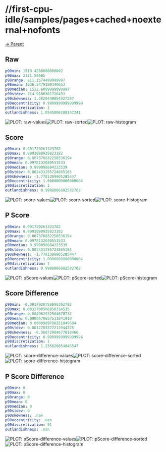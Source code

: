 
# //first-cpu-idle/samples/pages+cached+noexternal+nofonts

[→ Parent](../..)


## Raw


```yaml
p90min: 1510.4286000000002
p90max: 2121.58605
p90range: 611.1574499999997
p90mean: 1636.5479159340653
p90median: 1512.6099999999997
p90stdev: 214.9186381226493
p90skewness: 1.3820440854927267
p90eccentricity: 0.9999999999999999
p90discretization: 1
outlandishness: 1.0545006188147241

```

![PLOT: raw-values](./raw/values.svg)![PLOT: raw-sorted](./raw/sorted.svg)![PLOT: raw-histogram](./raw/histogram.svg)
## Score


```yaml
p90min: 0.991729261323782
p90max: 0.9991080935823182
p90range: 0.007378832258536194
p90mean: 0.9978132040551533
p90median: 0.999098684223539
p90stdev: 0.002431255724865165
p90skewness: -1.7781309905285447
p90eccentricity: 1.0000000000000004
p90discretization: 1
outlandishness: 0.9988866882582702

```

![PLOT: score-values](./score/values.svg)![PLOT: score-sorted](./score/sorted.svg)![PLOT: score-histogram](./score/histogram.svg)
## P Score


```yaml
p90min: 0.991729261323782
p90max: 0.9991080935823182
p90range: 0.007378832258536194
p90mean: 0.9978132040551533
p90median: 0.999098684223539
p90stdev: 0.002431255724865165
p90skewness: -1.7781309905285447
p90eccentricity: 1.0000000000000004
p90discretization: 1
outlandishness: 0.9988866882582702

```

![PLOT: pScore-values](./pScore/values.svg)![PLOT: pScore-sorted](./pScore/sorted.svg)![PLOT: pScore-histogram](./pScore/histogram.svg)
## Score Difference


```yaml
p90min: -0.0017928758896392782
p90max: 0.0031700566950314535
p90range: 0.004962932584670732
p90mean: 0.0006678657511841919
p90median: 0.0008989780251049684
p90stdev: 0.0012783372212944275
p90skewness: -0.36872984677818466
p90eccentricity: 0.9999999999999996
p90discretization: 1
outlandishness: 1.235620054043547

```

![PLOT: score-difference-values](./score-difference/values.svg)![PLOT: score-difference-sorted](./score-difference/sorted.svg)![PLOT: score-difference-histogram](./score-difference/histogram.svg)
## P Score Difference


```yaml
p90min: 0
p90max: 0
p90range: 0
p90mean: 0
p90median: 0
p90stdev: 0
p90skewness: .nan
p90eccentricity: .nan
p90discretization: 91
outlandishness: .nan

```

![PLOT: pScore-difference-values](./pScore-difference/values.svg)![PLOT: pScore-difference-sorted](./pScore-difference/sorted.svg)![PLOT: pScore-difference-histogram](./pScore-difference/histogram.svg)